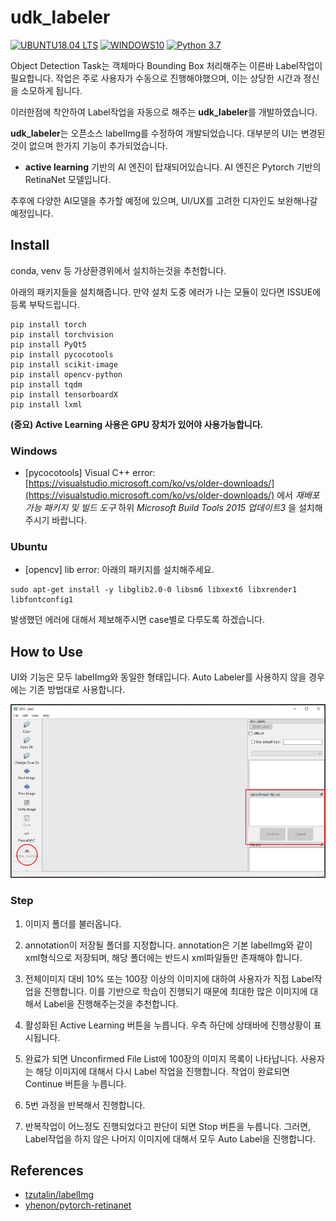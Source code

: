 # udk_labeler

[![UBUNTU18.04 LTS](https://img.shields.io/badge/UBUNTU-18.04LTS-orange)](https://www.python.org/downloads/release/python-360/)
[![WINDOWS10](https://img.shields.io/badge/WINDOWS-10-blue)](https://www.python.org/downloads/release/python-360/)
[![Python 3.7](https://img.shields.io/badge/Python-3.7-3776AB)](https://www.python.org/downloads/release/python-360/)

Object Detection Task는 객체마다 Bounding Box 처리해주는 이른바 Label작업이 필요합니다. 
작업은 주로 사용자가 수동으로 진행해야했으며, 이는 상당한 시간과 정신을 소모하게 됩니다.

이러한점에 착안하여 Label작업을 자동으로 해주는 **udk_labeler**를 개발하였습니다.

**udk_labeler**는 오픈소스 labelImg를 수정하여 개발되었습니다. 대부분의 UI는 변경된것이 없으며 한가지 기능이 추가되었습니다.

- **active learning** 기반의 AI 엔진이 탑재되어있습니다. AI 엔진은 Pytorch 기반의 RetinaNet 모델입니다.
   
추후에 다양한 AI모델을 추가할 예정에 있으며, UI/UX를 고려한 디자인도 보완해나갈 예정입니다.

## Install

conda, venv 등 가상환경위에서 설치하는것을 추천합니다.

아래의 패키지들을 설치해줍니다. 만약 설치 도중 에러가 나는 모듈이 있다면 ISSUE에 등록 부탁드립니다. 

```Shell
pip install torch
pip install torchvision
pip install PyQt5
pip install pycocotools
pip install scikit-image
pip install opencv-python
pip install tqdm
pip install tensorboardX
pip install lxml
```
**(중요) Active Learning 사용은 GPU 장치가 있어야 사용가능합니다.**

### Windows

- [pycocotools] Visual C++ error: [https://visualstudio.microsoft.com/ko/vs/older-downloads/](https://visualstudio.microsoft.com/ko/vs/older-downloads/) 
에서 *재배포 가능 패키지 및 빌드 도구* 하위 *Microsoft Build Tools 2015 업데이트3* 을 설치해주시기 바랍니다. 

### Ubuntu

- [opencv] lib error: 아래의 패키지를 설치해주세요.

```Shell
sudo apt-get install -y libglib2.0-0 libsm6 libxext6 libxrender1 libfontconfig1
```

발생했던 에러에 대해서 제보해주시면 case별로 다루도록 하겠습니다.

## How to Use

UI와 기능은 모두 labelImg와 동일한 형태입니다. Auto Labeler를 사용하지 않을 경우에는 기존 방법대로 사용합니다.

![udk_label](./demo/udk_label.png)

### Step

1. 이미지 폴더를 불러옵니다.
2. annotation이 저장될 폴더를 지정합니다. annotation은 기본 labelImg와 같이 xml형식으로 저장되며,
   해당 폴더에는 반드시 xml파일들만 존재해야 합니다.
   
3. 전체이미지 대비 10% 또는 100장 이상의 이미지에 대하여 사용자가 직접 Label작업을 진행합니다.
   이를 기반으로 학습이 진행되기 때문에 최대한 많은 이미지에 대해서 Label을 진행해주는것을 추천합니다.
   
4. 활성화된 Active Learning 버튼을 누릅니다. 우측 하단에 상태바에 진행상황이 표시됩니다.

5. 완료가 되면 Unconfirmed File List에 100장의 이미지 목록이 나타납니다.
   사용자는 해당 이미지에 대해서 다시 Label 작업을 진행합니다. 작업이 완료되면 Continue 버튼을 누릅니다.

6. 5번 과정을 반복해서 진행합니다.
   
7. 반복작업이 어느정도 진행되었다고 판단이 되면 Stop 버튼을 누릅니다. 
   그러면, Label작업을 하지 않은 나머지 이미지에 대해서 모두 Auto Label을 진행합니다.
   

## References

- [tzutalin/labelImg](https://github.com/tzutalin/labelImg)
- [yhenon/pytorch-retinanet](https://github.com/yhenon/pytorch-retinanet)
